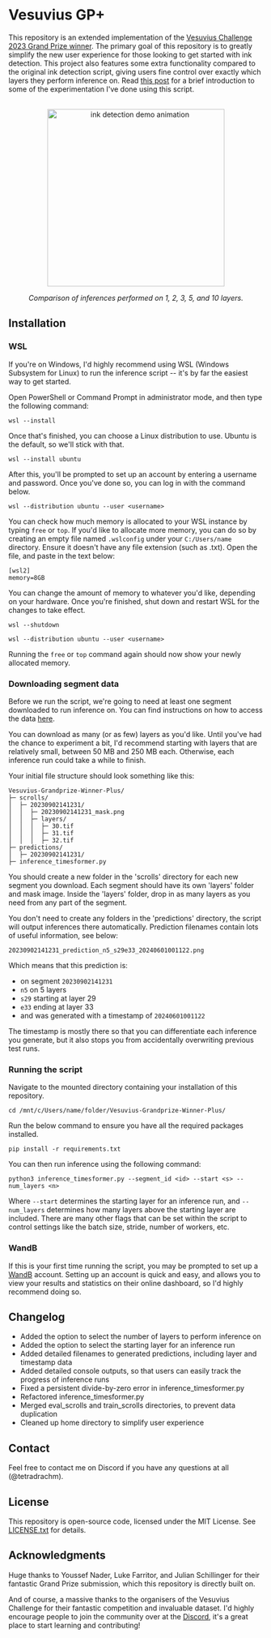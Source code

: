 # Vesuvius GP+

This repository is an extended implementation of the [Vesuvius Challenge 2023 Grand Prize winner](https://github.com/younader/Vesuvius-Grandprize-Winner). The primary goal of this repository is to greatly simplify the new user experience for those looking to get started with ink detection. This project also features some extra functionality compared to the original ink detection script, giving users fine control over exactly which layers they perform inference on. Read [this post](https://medium.com/@jaredlandau/vesuvius-challenge-ink-detection-part-1-introduction-1cb125a56b21) for a brief introduction to some of the experimentation I've done using this script.

<br/>

<div align="center">
  <img src="pictures/inference-example-n1n2n3n5n10.gif" alt="ink detection demo animation" width="350" />
  <p><i>Comparison of inferences performed on 1, 2, 3, 5, and 10 layers.</i></p>
</div>


## Installation

### WSL

If you're on Windows, I'd highly recommend using WSL (Windows Subsystem for Linux) to run the inference script -- it's by far the easiest way to get started.

Open PowerShell or Command Prompt in administrator mode, and then type the following command:

```
wsl --install
```

Once that's finished, you can choose a Linux distribution to use. Ubuntu is the default, so we'll stick with that.

```
wsl --install ubuntu
```

After this, you'll be prompted to set up an account by entering a username and password. Once you've done so, you can log in with the command below.

```
wsl --distribution ubuntu --user <username>
```

You can check how much memory is allocated to your WSL instance by typing `free` or `top`. If you'd like to allocate more memory, you can do so by creating an empty file named `.wslconfig` under your `C:/Users/name` directory. Ensure it doesn't have any file extension (such as .txt). Open the file, and paste in the text below:

```
[wsl2]
memory=8GB
```

You can change the amount of memory to whatever you'd like, depending on your hardware. Once you're finished, shut down and restart WSL for the changes to take effect.

```
wsl --shutdown
```
```
wsl --distribution ubuntu --user <username>
```

Running the `free` or `top` command again should now show your newly allocated memory.

### Downloading segment data

Before we run the script, we're going to need at least one segment downloaded to run inference on. You can find instructions on how to access the data [here](https://scrollprize.org/data).

You can download as many (or as few) layers as you'd like. Until you've had the chance to experiment a bit, I'd recommend starting with layers that are relatively small, between 50 MB and 250 MB each. Otherwise, each inference run could take a while to finish.

Your initial file structure should look something like this:

```
Vesuvius-Grandprize-Winner-Plus/
├─ scrolls/
│  ├─ 20230902141231/
│  │  ├─ 20230902141231_mask.png
│  │  ├─ layers/
│  │  │  ├─ 30.tif
│  │  │  ├─ 31.tif
│  │  │  ├─ 32.tif
├─ predictions/
│  ├─ 20230902141231/
├─ inference_timesformer.py
```

You should create a new folder in the 'scrolls' directory for each new segment you download. Each segment should have its own 'layers' folder and mask image. Inside the 'layers' folder, drop in as many layers as you need from any part of the segment.

You don't need to create any folders in the 'predictions' directory, the script will output inferences there automatically. Prediction filenames contain lots of useful information, see below:

```
20230902141231_prediction_n5_s29e33_20240601001122.png
```
Which means that this prediction is:
* on segment `20230902141231`
* `n5` on 5 layers
* `s29` starting at layer 29
* `e33` ending at layer 33
* and was generated with a timestamp of `20240601001122`

The timestamp is mostly there so that you can differentiate each inference you generate, but it also stops you from accidentally overwriting previous test runs.

### Running the script

Navigate to the mounted directory containing your installation of this repository.

```
cd /mnt/c/Users/name/folder/Vesuvius-Grandprize-Winner-Plus/
```

Run the below command to ensure you have all the required packages installed.

```
pip install -r requirements.txt
```

You can then run inference using the following command:

```
python3 inference_timesformer.py --segment_id <id> --start <s> --num_layers <n>
```

Where `--start` determines the starting layer for an inference run, and `--num_layers` determines how many layers above the starting layer are included. There are many other flags that can be set within the script to control settings like the batch size, stride, number of workers, etc.

### WandB

If this is your first time running the script, you may be prompted to set up a [WandB](https://wandb.ai/site) account. Setting up an account is quick and easy, and allows you to view your results and statistics on their online dashboard, so I'd highly recommend doing so.


## Changelog
* Added the option to select the number of layers to perform inference on
* Added the option to select the starting layer for an inference run
* Added detailed filenames to generated predictions, including layer and timestamp data
* Added detailed console outputs, so that users can easily track the progress of inference runs
* Fixed a persistent divide-by-zero error in inference_timesformer.py
* Refactored inference_timesformer.py
* Merged eval_scrolls and train_scrolls directories, to prevent data duplication
* Cleaned up home directory to simplify user experience


## Contact
Feel free to contact me on Discord if you have any questions at all (@tetradrachm).


## License

This repository is open-source code, licensed under the MIT License. See [LICENSE.txt](https://github.com/jaredlandau/Vesuvius-Grandprize-Winner-Plus/blob/main/LICENSE.txt) for details.


## Acknowledgments

Huge thanks to Youssef Nader, Luke Farritor, and Julian Schillinger for their fantastic Grand Prize submission, which this repository is directly built on.

And of course, a massive thanks to the organisers of the Vesuvius Challenge for their fantastic competition and invaluable dataset. I'd highly encourage people to join the community over at the [Discord](https://discord.gg/V4fJhvtaQn), it's a great place to start learning and contributing!
